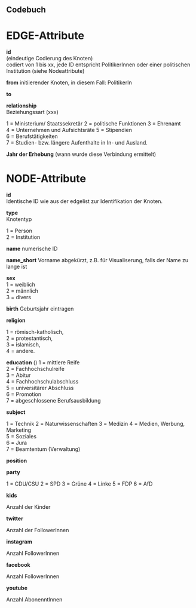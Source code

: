 ## Codebuch ##

# EDGE-Attribute

**id**  
(eindeutige Codierung des Knoten)   
codiert von 1 bis xx, jede ID entspricht PolitikerInnen oder einer politischen Institution (siehe Nodeattribute)

**from**
initiierender Knoten, in diesem Fall: PolitikerIn

**to**

**relationship**  
Beziehungssart (xxx)

1 = Ministerium/ Staatssekretär
2 = politische Funktionen
3 = Ehrenamt		
4 = Unternehmen und Aufsichtsräte
5 = Stipendien			
6 = Berufstätigkeiten	
7 = Studien- bzw. längere Aufenthalte in In- und Ausland.


**Jahr der Erhebung**
(wann wurde diese Verbindung ermittelt)

# NODE-Attribute  
  
**id**  
Identische ID wie aus der edgelist zur Identifikation der Knoten. 


**type**  
Knotentyp 

1 = Person   
2 = Institution

**name**
numerische ID

**name_short**
Vorname abgekürzt, z.B. für Visualiserung, falls der Name zu lange ist

**sex**     
1 = weiblich  
2 = männlich  
3 = divers

**birth**
Geburtsjahr eintragen



**religion**    

1 = römisch-katholisch,   
2 = protestantisch,   
3 = islamisch,   
4 = andere.




**education**
()
1 = mittlere Reife		
2 = Fachhochschulreife		
3 = Abitur		
4 = Fachhochschulabschluss		
5 = universitärer Abschluss		
6 = Promotion		
7 = abgeschlossene Berufsausbildung		


**subject**

1 = Technik	
2 = Naturwissenschaften	
3 = Medizin	
4 = Medien, Werbung, Marketing	
5 = Soziales	
6 = Jura	
7 = Beamtentum (Verwaltung)	




**position**






**party**

1 = CDU/CSU
2 = SPD
3 = Grüne
4 = Linke
5 = FDP
6 = AfD



**kids**

Anzahl der Kinder


**twitter**

Anzahl der FollowerInnen


**instagram**

Anzahl FollowerInnen


**facebook**

Anzahl FollowerInnen


**youtube**

Anzahl AbonenntInnen


